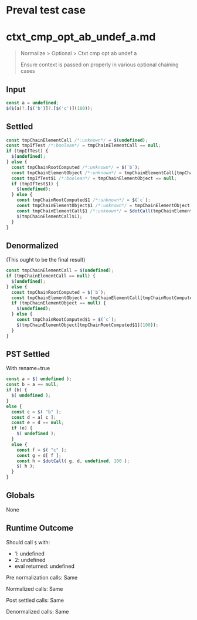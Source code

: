 # Preval test case

# ctxt_cmp_opt_ab_undef_a.md

> Normalize > Optional > Ctxt cmp opt ab undef a
>
> Ensure context is passed on properly in various optional chaining cases

## Input

`````js filename=intro
const a = undefined;
$($(a)?.[$('b')]?.[$('c')](100));
`````


## Settled


`````js filename=intro
const tmpChainElementCall /*:unknown*/ = $(undefined);
const tmpIfTest /*:boolean*/ = tmpChainElementCall == null;
if (tmpIfTest) {
  $(undefined);
} else {
  const tmpChainRootComputed /*:unknown*/ = $(`b`);
  const tmpChainElementObject /*:unknown*/ = tmpChainElementCall[tmpChainRootComputed];
  const tmpIfTest$1 /*:boolean*/ = tmpChainElementObject == null;
  if (tmpIfTest$1) {
    $(undefined);
  } else {
    const tmpChainRootComputed$1 /*:unknown*/ = $(`c`);
    const tmpChainElementObject$1 /*:unknown*/ = tmpChainElementObject[tmpChainRootComputed$1];
    const tmpChainElementCall$1 /*:unknown*/ = $dotCall(tmpChainElementObject$1, tmpChainElementObject, undefined, 100);
    $(tmpChainElementCall$1);
  }
}
`````


## Denormalized
(This ought to be the final result)

`````js filename=intro
const tmpChainElementCall = $(undefined);
if (tmpChainElementCall == null) {
  $(undefined);
} else {
  const tmpChainRootComputed = $(`b`);
  const tmpChainElementObject = tmpChainElementCall[tmpChainRootComputed];
  if (tmpChainElementObject == null) {
    $(undefined);
  } else {
    const tmpChainRootComputed$1 = $(`c`);
    $(tmpChainElementObject[tmpChainRootComputed$1](100));
  }
}
`````


## PST Settled
With rename=true

`````js filename=intro
const a = $( undefined );
const b = a == null;
if (b) {
  $( undefined );
}
else {
  const c = $( "b" );
  const d = a[ c ];
  const e = d == null;
  if (e) {
    $( undefined );
  }
  else {
    const f = $( "c" );
    const g = d[ f ];
    const h = $dotCall( g, d, undefined, 100 );
    $( h );
  }
}
`````


## Globals


None


## Runtime Outcome


Should call `$` with:
 - 1: undefined
 - 2: undefined
 - eval returned: undefined

Pre normalization calls: Same

Normalized calls: Same

Post settled calls: Same

Denormalized calls: Same
